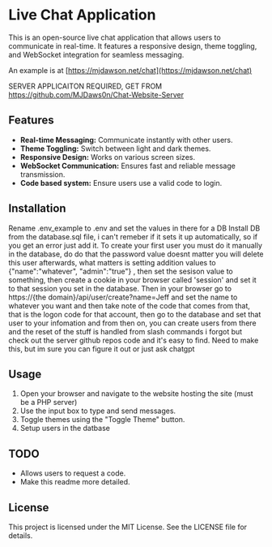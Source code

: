 Live Chat Application
=====================

This is an open-source live chat application that allows users to communicate in real-time. It features a responsive design, theme toggling, and WebSocket integration for seamless messaging.

An example is at [https://mjdawson.net/chat](https://mjdawson.net/chat)

SERVER APPLICAITON REQUIRED, GET FROM https://github.com/MJDaws0n/Chat-Website-Server

Features
--------

*   **Real-time Messaging:** Communicate instantly with other users.
*   **Theme Toggling:** Switch between light and dark themes.
*   **Responsive Design:** Works on various screen sizes.
*   **WebSocket Communication:** Ensures fast and reliable message transmission.
*   **Code based system:** Ensure users use a valid code to login.

Installation
------------

Rename .env_example to .env and set the values in there for a DB
Install DB from the database.sql file, i can't remeber if it sets it up automatically, so if you get an error just add it.
To create your first user you must do it manually in the database, do do that the password value doesnt matter you will delete this user afterwards, what matters is setting addition values to {"name":"whatever", "admin":"true"} , then set the sesison value to something, then create a cookie in your browser called 'session' and set it to that session you set in the database. Then in your browser go to https://{the domain}/api/user/create?name=Jeff and set the name to whatever you want and then take note of the code that comes from that, that is the logon code for that account, then go to the database and set that user to your infomation and from then on, you can create users from there and the reset of the stuff is handled from slash commands i forgot but check out the server github repos code and it's easy to find.
Need to make this, but im sure you can figure it out or just ask chatgpt
    

Usage
-----

1.  Open your browser and navigate to the website hosting the site (must be a PHP server)
2.  Use the input box to type and send messages.
3.  Toggle themes using the "Toggle Theme" button.
4.  Setup users in the datbase

TODO
-----
- Allows users to request a code.
- Make this readme more detailed.

License
-------

This project is licensed under the MIT License. See the LICENSE file for details.
